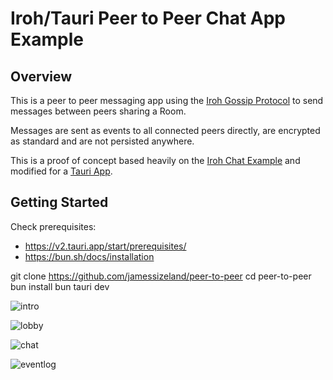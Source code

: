 # Iroh/Tauri Peer to Peer Chat App Example

## Overview

This is a peer to peer messaging app using the [Iroh Gossip Protocol](https://www.iroh.computer/proto/iroh-gossip) to send messages between peers sharing a Room.

Messages are sent as events to all connected peers directly, are encrypted
as standard and are not persisted anywhere.

This is a proof of concept based heavily on the [Iroh Chat Example](https://github.com/n0-computer/iroh-examples/tree/main/browser-chat) and modified for a [Tauri App](https://tauri.app/).

## Getting Started

Check prerequisites:

- <https://v2.tauri.app/start/prerequisites/>
- <https://bun.sh/docs/installation>

git clone <https://github.com/jamessizeland/peer-to-peer>
cd peer-to-peer
bun install
bun tauri dev

![intro](./img/p2p.gif)

![lobby](./img/lobby.png)

![chat](./img/chat.png)

![eventlog](./img/eventlog.png)
